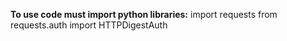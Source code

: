 **To use code must import python libraries:**
import requests
from requests.auth import HTTPDigestAuth

